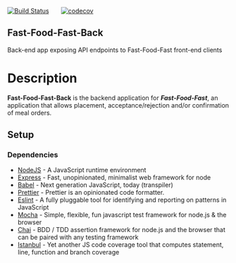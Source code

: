 [![Build Status](https://travis-ci.org/ope-oguntoye/Fast-Food-Fast-Back.svg?branch=setup)](https://travis-ci.org/ope-oguntoye/Fast-Food-Fast-Back)  &nbsp; &nbsp; &nbsp;    [![codecov](https://codecov.io/gh/ope-oguntoye/Fast-Food-Fast-Back/branch/setup/graph/badge.svg)](https://codecov.io/gh/ope-oguntoye/Fast-Food-Fast-Back)


## Fast-Food-Fast-Back
Back-end app exposing API endpoints  to Fast-Food-Fast front-end clients



# Description

**Fast-Food-Fast-Back** is the backend application for _**Fast-Food-Fast**_, an application that allows placement, acceptance/rejection and/or confirmation of meal orders.


## Setup

### Dependencies

- [NodeJS](https://github.com/nodejs/node) - A JavaScript runtime environment
- [Express](https://github.com/expressjs/express) - Fast, unopinionated, minimalist web framework for node
- [Babel](https://github.com/babel/babel) - Next generation JavaScript, today (transpiler)
- [Prettier](https://github.com/babel/babel) - Prettier is an opinionated code formatter.
- [Eslint](https://github.com/eslint/eslint) - A fully pluggable tool for identifying and reporting on patterns in JavaScript
- [Mocha](https://github.com/mochajs/mocha) - Simple, flexible, fun javascript test framework for node.js & the browser
- [Chai](https://github.com/chaijs/chai) - BDD / TDD assertion framework for node.js and the browser that can be paired with any testing framework
- [Istanbul](https://github.com/istanbuljs) - Yet another JS code coverage tool that computes statement, line, function and branch coverage
